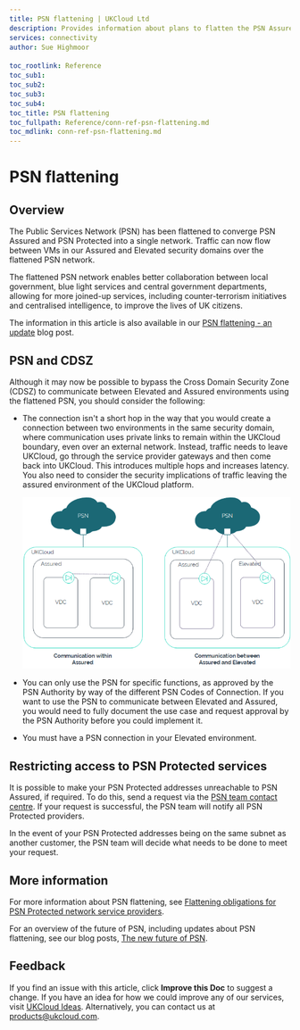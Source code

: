 ```yaml
---
title: PSN flattening | UKCloud Ltd
description: Provides information about plans to flatten the PSN Assured and PSN Protected networks
services: connectivity
author: Sue Highmoor

toc_rootlink: Reference
toc_sub1: 
toc_sub2:
toc_sub3:
toc_sub4:
toc_title: PSN flattening
toc_fullpath: Reference/conn-ref-psn-flattening.md
toc_mdlink: conn-ref-psn-flattening.md
---
```


# PSN flattening

## Overview

The Public Services Network (PSN) has been flattened to converge PSN Assured and PSN Protected into a single network. Traffic can now flow between VMs in our Assured and Elevated security domains over the flattened PSN network.

The flattened PSN network enables better collaboration between local government, blue light services and central government departments, allowing for more joined-up services, including counter-terrorism initiatives and centralised intelligence, to improve the lives of UK citizens.

The information in this article is also available in our [PSN flattening - an update](https://ukcloud.com/hub/news/psn-flattening-an-update/) blog post.

## PSN and CDSZ

Although it may now be possible to bypass the Cross Domain Security Zone (CDSZ) to communicate between Elevated and Assured environments using the flattened PSN, you should consider the following:

- The connection isn't a short hop in the way that you would create a connection between two environments in the same security domain, where communication uses private links to remain within the UKCloud boundary, even over an external network. Instead, traffic needs to leave UKCloud, go through the service provider gateways and then come back into UKCloud. This introduces multiple hops and increases latency. You also need to consider the security implications of traffic leaving the assured environment of the UKCloud platform.

    ![Communication with PSN between Assured and Elevated](images/conn-psn-flattening.png)

- You can only use the PSN for specific functions, as approved by the PSN Authority by way of the different PSN Codes of Connection. If you want to use the PSN to communicate between Elevated and Assured, you would need to fully document the use case and request approval by the PSN Authority before you could implement it.

- You must have a PSN connection in your Elevated environment.

## Restricting access to PSN Protected services

It is possible to make your PSN Protected addresses unreachable to PSN Assured, if required. To do this, send a request via the [PSN team contact centre](https://publicservicesnetwork.zendesk.com/hc/en-us/requests/new?ticket_form_id=34591). If your request is successful, the PSN team will notify all PSN Protected providers.

In the event of your PSN Protected addresses being on the same subnet as another customer, the PSN team will decide what needs to be done to meet your request.

## More information

For more information about PSN flattening, see [Flattening obligations for PSN Protected network service providers](https://www.gov.uk/government/publications/flattening-obligations-for-psn-protected-network-service-providers/flattening-obligations-for-psn-protected-network-service-providers).

For an overview of the future of PSN, including updates about PSN flattening, see our blog posts, [The new future of PSN](https://ukcloud.com/hub/news/the-new-future-of-psn/).

## Feedback

If you find an issue with this article, click **Improve this Doc** to suggest a change. If you have an idea for how we could improve any of our services, visit [UKCloud Ideas](https://ideas.ukcloud.com). Alternatively, you can contact us at <products@ukcloud.com>.